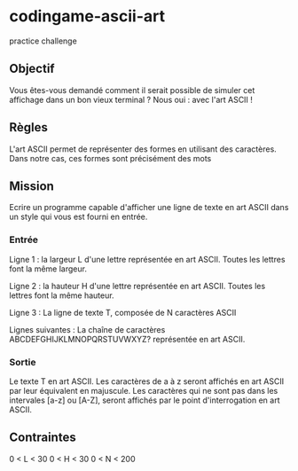 <h1>codingame-ascii-art</h1>
practice challenge

<h2>Objectif</h2>
Vous êtes-vous demandé comment il serait possible de simuler cet affichage dans un bon vieux terminal ? Nous oui : avec l'art ASCII !

<h2>Règles</h2>
L'art ASCII permet de représenter des formes en utilisant des caractères. Dans notre cas, ces formes sont précisément des mots

<h2>Mission</h2>
Ecrire un programme capable d'afficher une ligne de texte en art ASCII dans un style qui vous est fourni en entrée.

<h3>Entrée</h3>
Ligne 1 : la largeur L d'une lettre représentée en art ASCII. Toutes les lettres font la même largeur.

Ligne 2 : la hauteur H d'une lettre représentée en art ASCII. Toutes les lettres font la même hauteur.

Ligne 3 : La ligne de texte T, composée de N caractères ASCII

Lignes suivantes : La chaîne de caractères ABCDEFGHIJKLMNOPQRSTUVWXYZ? représentée en art ASCII.

<h3>Sortie</h3>
Le texte T en art ASCII. Les caractères de a à z seront affichés en art ASCII par leur équivalent en majuscule. Les caractères qui ne sont pas dans les intervales [a-z] ou [A-Z], seront affichés par le point d'interrogation en art ASCII.

<h2>Contraintes</h2>
0 < L < 30 0 < H < 30 0 < N < 200
